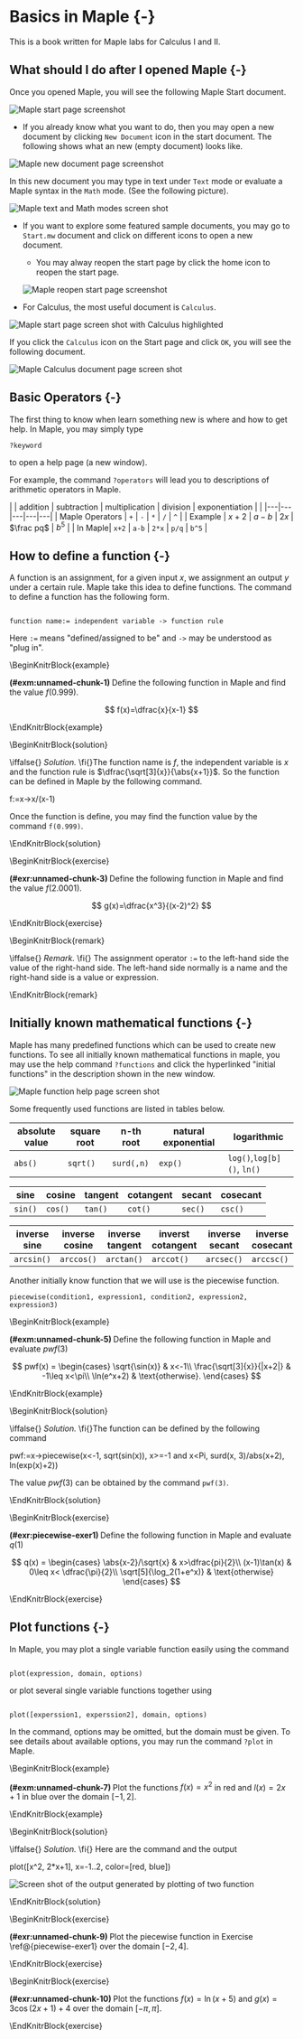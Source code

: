 # Basics in Maple {-}

This is a book written for Maple labs for Calculus I and II.

## What should I do after I opened Maple {-}

Once you opened Maple, you will see the following Maple Start document.

![Maple start page screenshot](figs/Maple-Start.png)

- If you already know what you want to do, then you may open a new document by clicking `New Document` icon in the start document. The following shows what an new (empty document) looks like.

![Maple new document page screenshot](figs/Maple-New-Doc.png)

In this new document you may type in text under `Text` mode or evaluate a Maple syntax in the `Math` mode. (See the following picture).

![Maple text and Math modes screen shot](figs/Text-Math-Mode.png)

- If you want to explore some featured sample documents, you may go to `Start.mw` document and click on different icons to open a new document. 

  - You may alway reopen the start page by click the home icon to reopen the start page.
  
  ![Maple reopen start page screenshot](figs/Home-reopen-start-page.png)

- For Calculus, the most useful document is `Calculus`.

![Maple start page screen shot with Calculus highlighted](figs/Start-Page-Calculus.png)

If you click the `Calculus` icon on the Start page and click `OK`, you will see the following document.

![Maple Calculus document page screen shot](figs/Calculus-Doc.png)

## Basic Operators {-}

The first thing to know when learn something new is where and how to get help. In Maple, you may simply type

```
?keyword
```

to open a help page (a new window).

For example, the command `?operators` will lead you to descriptions of arithmetic operators in Maple.

| | addition | subtraction | multiplication | division | exponentiation |
| |---|---|---|---|---|
| Maple Operators | `+` | `-` | `*` | `/` | `^` |
| Example | $x+2$ | $a-b$ | $2x$ | $\frac pq$ | $b^5$ |
| In Maple| `x+2` | `a-b` | `2*x` | `p/q` | `b^5` |

## How to define a function {-}

A function is an assignment, for a given input $x$, we assignment an output $y$ under a certain rule. Maple take this idea to define functions. The command to define a function has the following form.

```

function name:= independent variable -> function rule

```

Here `:=` means "defined/assigned to be" and `->` may be understood as "plug in".

\BeginKnitrBlock{example}<div class="example"><span class="example" id="exm:unnamed-chunk-1"><strong>(\#exm:unnamed-chunk-1) </strong></span>
Define the following function in Maple and find the value $f(0.999)$.

$$
f(x)=\dfrac{x}{x-1}
$$
</div>\EndKnitrBlock{example}

\BeginKnitrBlock{solution}<div class="solution">\iffalse{} <span class="solution"><em>Solution. </em></span>  \fi{}The function name is $f$, the independent variable is $x$ and the function rule is $\dfrac{\sqrt[3]{x}}{\abs{x+1}}$. So the function can be defined in Maple by the following command.

  f:=x->x/(x-1)

Once the function is define, you may find the function value by the command `f(0.999)`.
</div>\EndKnitrBlock{solution}

\BeginKnitrBlock{exercise}<div class="exercise"><span class="exercise" id="exr:unnamed-chunk-3"><strong>(\#exr:unnamed-chunk-3) </strong></span>
Define the following function in Maple and find the value $f(2.0001)$.

$$
g(x)=\dfrac{x^3}{(x-2)^2}
$$
</div>\EndKnitrBlock{exercise}

\BeginKnitrBlock{remark}<div class="remark">\iffalse{} <span class="remark"><em>Remark. </em></span>  \fi{}
The assignment operator `:=` to the left-hand side the value of the right-hand side. The left-hand side normally is a name and the right-hand side is a value or expression.
</div>\EndKnitrBlock{remark}

## Initially known mathematical functions {-}

Maple has many predefined functions which can be used to create new functions. To see all initially known mathematical functions in maple, you may use the help command `?functions` and click the hyperlinked "initial functions" in the description shown in the new window.

![Maple function help page screen shot](fig/predefined-functions.png)

Some frequently used functions are listed in tables below.

| absolute value | square root | n-th root  | natural exponential | logarithmic                |
| -------------- | ----------- | ---------- | ------------------- | -------------------------- |
| `abs()`        | `sqrt()`    | `surd(,n)` | `exp()`             | `log()`,`log[b]()`, `ln()` |

| sine    | cosine  | tangent | cotangent | secant  | cosecant |
| ------- | ------- | ------- | --------- | ------- | -------- |
| `sin()` | `cos()` | `tan()` | `cot()`   | `sec()` | `csc()`  |

| inverse sine | inverse cosine | inverse tangent | inverst cotangent | inverse secant | inverse cosecant |
| ------------ | -------------- | --------------- | ----------------- | -------------- | ---------------- |
| `arcsin()`   | `arccos()`     | `arctan()`      | `arccot()`        | `arcsec()`     | `arccsc()`       |

Another initially know function that we will use is the piecewise function.

```
piecewise(condition1, expression1, condition2, expression2, expression3)
```

\BeginKnitrBlock{example}<div class="example"><span class="example" id="exm:unnamed-chunk-5"><strong>(\#exm:unnamed-chunk-5) </strong></span>
Define the following function in Maple and evaluate $pwf(3)$

$$
pwf(x) =
  \begin{cases}
    \sqrt{\sin(x)} & x<-1\\
    \frac{\sqrt[3]{x}}{|x+2|} & -1\leq x<\pi\\
    \ln(e^x+2) & \text{otherwise}.
  \end{cases}
$$
</div>\EndKnitrBlock{example}

\BeginKnitrBlock{solution}<div class="solution">\iffalse{} <span class="solution"><em>Solution. </em></span>  \fi{}The function can be defined by the following command

  pwf:=x->piecewise(x<-1, sqrt(sin(x)), x>=-1 and x<Pi, surd(x, 3)/abs(x+2), ln(exp(x)+2))

The value $pwf(3)$ can be obtained by the command `pwf(3)`.
</div>\EndKnitrBlock{solution}

\BeginKnitrBlock{exercise}<div class="exercise"><span class="exercise" id="exr:piecewise-exer1"><strong>(\#exr:piecewise-exer1) </strong></span>
Define the following function in Maple and evaluate $q(1)$

$$
q(x) =
\begin{cases}
  \abs{x-2}/\sqrt{x} & x>\dfrac{pi}{2}\\
  (x-1)\tan(x) & 0\leq x< \dfrac{\pi}{2}\\
  \sqrt[5]{\log_2(1+e^x)} & \text{otherwise}
\end{cases}
$$
</div>\EndKnitrBlock{exercise}

## Plot functions {-}

In Maple, you may plot a single variable function easily using the command

```

plot(expression, domain, options)

```

or plot several single variable functions together using

```

plot([experssion1, experssion2], domain, options)

```

In the command, options may be omitted, but the domain must be given.
To see details about available options, you may run the command `?plot` in Maple.

\BeginKnitrBlock{example}<div class="example"><span class="example" id="exm:unnamed-chunk-7"><strong>(\#exm:unnamed-chunk-7) </strong></span>
Plot the functions $f(x)=x^2$ in red and $l(x)=2x+1$ in blue over the domain $[-1, 2]$.
</div>\EndKnitrBlock{example}

\BeginKnitrBlock{solution}<div class="solution">\iffalse{} <span class="solution"><em>Solution. </em></span>  \fi{}
Here are the command and the output

  plot([x^2, 2*x+1], x=-1..2, color=[red, blue])

![Screen shot of the output generated by plotting of two function](figs/First-Plot-Example.png)
</div>\EndKnitrBlock{solution}

\BeginKnitrBlock{exercise}<div class="exercise"><span class="exercise" id="exr:unnamed-chunk-9"><strong>(\#exr:unnamed-chunk-9) </strong></span>
Plot the piecewise function in Exercise \ref@{piecewise-exer1} over the domain $[-2, 4]$.
</div>\EndKnitrBlock{exercise}

\BeginKnitrBlock{exercise}<div class="exercise"><span class="exercise" id="exr:unnamed-chunk-10"><strong>(\#exr:unnamed-chunk-10) </strong></span>
Plot the functions $f(x)=\ln(x+5)$ and $g(x)=3\cos(2x+1)+4$ over the domain $[-\pi, \pi]$.
</div>\EndKnitrBlock{exercise}
